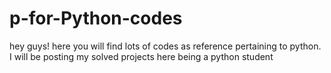 # p-for-Python-codes
hey guys! here you will find lots of codes as reference pertaining to python. I will be posting my solved projects here being a python student
